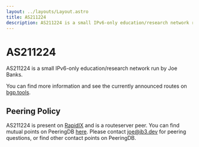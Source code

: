 ```yaml
---
layout: ../layouts/Layout.astro
title: AS211224
description: AS211224 is a small IPv6-only education/research network run by Joe Banks.
---
```


# AS211224

AS211224 is a small IPv6-only education/research network run by Joe Banks.

You can find more information and see the currently announced routes on [bgp.tools](https://bgp.tools/AS211224).

## Peering Policy

AS211224 is present on [RapidIX](https://rapidix.net/) and is a routeserver peer. You can find mutual points on PeeringDB [here](https://www.peeringdb.com/net/27107). Please contact [joe@jb3.dev](mailto:joe@jb3.dev) for peering questions, or find other contact points on PeeringDB.
